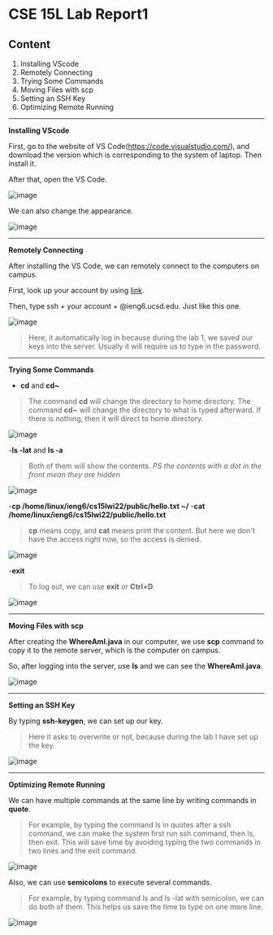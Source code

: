 # CSE 15L Lab Report1
## Content
1. Installing VScode
2. Remotely Connecting
3. Trying Some Commands
4. Moving Files with scp
5. Setting an SSH Key
6. Optimizing Remote Running

---

**Installing VScode**

First, go to the website of VS Code(https://code.visualstudio.com/), and download the version which is corresponding to the system of laptop. Then install it.

After that, open the VS Code.


![image](images/Picture1.png)


We can also change the appearance.

![image](images/Picture2.png)


---

**Remotely Connecting**

After installing the VS Code, we can remotely connect to the computers on campus.

First, look up your account by using [link](https://sdacs.ucsd.edu/~icc/index.php).

Then, type ssh + your account + @ieng6.ucsd.edu. Just like this one.

![image](images/Picture3.png)

>Here, it automatically log in because during the lab 1, we saved our keys into the server. Usually it will require us to type in the password.


---

**Trying Some Commands**

- **cd** and **cd~**
>The command **cd** will change the directory to home directory. The command **cd~** will change the directory to what is typed afterward. If there is nothing, then it will direct to home directory.

![image](images/Picture4.png)

-**ls -lat** and **ls -a**
>Both of them will show the contents. *PS the contents with a dot in the front mean they are hidden*

![image](images/Picture5.png)

-**cp /home/linux/ieng6/cs15lwi22/public/hello.txt ~/**
-**cat /home/linux/ieng6/cs15lwi22/public/hello.txt**
>**cp** means copy, and **cat** means print the content. But here we don't have the access right now, so the access is denied.

![image](images/Picture6.png)

-**exit**
>To log out, we can use **exit** or **Ctrl+D**.

![image](images/Picture7.png)

---

**Moving Files with scp**

After creating the **WhereAmI.java** in our computer, we use **scp** command to copy it to the remote server, which is the computer on campus.

So, after logging into the server, use **ls** and we can see the **WhereAmI.java**.

![image](images/Picture8.png)

---

**Setting an SSH Key**

By typing **ssh-keygen**, we can set up our key.

>Here it asks to overwrite or not, because during the lab I have set up the key.

![image](images/Picture9.png)

---

**Optimizing Remote Running**

We can have multiple commands at the same line by writing commands in **quote**.

>For example, by typing the command ls in quotes after a ssh command, we can make the system first run ssh command, then ls, then exit. This will save time by avoiding typing the two commands in two lines and the exit command.

![image](images/Picture10.png)

Also, we can use **semicolons** to execute several commands.

>For example, by typing command ls and ls -lat with semicolon, we can do both of them. This helps us save the time to type on one more line.

![image](images/Picture11.png)